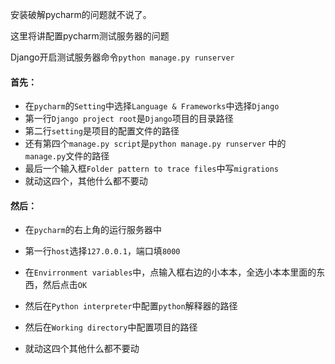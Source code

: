 安装破解pycharm的问题就不说了。

这里将讲配置pycharm测试服务器的问题

Django开启测试服务器命令`python manage.py runserver`

#### 首先：

+ 在`pycharm`的`Setting`中选择`Language & Frameworks`中选择`Django`
+ 第一行`Django project root`是`Django`项目的目录路径
+ 第二行`setting`是项目的配置文件的路径
+ 还有第四个`manage.py script`是`python manage.py runserver` 中的`manage.py`文件的路径
+ 最后一个输入框`Folder pattern to trace files`中写`migrations`
+ 就动这四个，其他什么都不要动

#### 然后：

+ 在`pycharm`的右上角的运行服务器中

+ 第一行`host`选择`127.0.0.1`，端口填`8000`
+ 在`Envirronment variables`中，点输入框右边的小本本，全选小本本里面的东西，然后点击`OK`
+ 然后在`Python interpreter`中配置`python`解释器的路径
+ 然后在`Working directory`中配置项目的路径
+ 就动这四个其他什么都不要动
